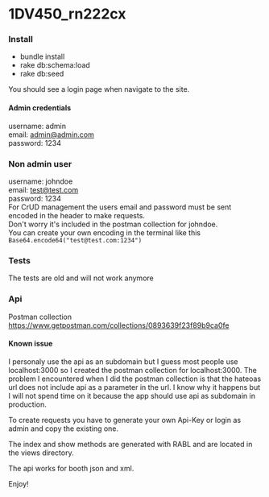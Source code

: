 # 1DV450_rn222cx

### Install
* bundle install
* rake db:schema:load  
* rake db:seed

You should see a login page when navigate to the site.

#### Admin credentials
username: admin  
email: admin@admin.com  
password: 1234  

### Non admin user  
username: johndoe  
email: test@test.com  
password: 1234  
For CrUD management the users email and password must be sent encoded in the header to make requests.  
Don't worry it's included in the postman collection for johndoe.    
You can create your own encoding in the terminal like this `Base64.encode64("test@test.com:1234")`    

### Tests
The tests are old and will not work anymore

### Api

Postman collection https://www.getpostman.com/collections/0893639f23f89b9ca0fe

#### Known issue
I personaly use the api as an subdomain but I guess most people use localhost:3000 so I created the postman collection for localhost:3000. The problem I encountered when I did the postman collection is that the hateoas url does not include api as a parameter in the url. I know why it happens but I will not spend time on it because the app should use api as subdomain in production.

To create requests you have to generate your own Api-Key or login as admin and copy the existing one.

The index and show methods are generated with RABL and are located in the views directory.

The api works for booth json and xml.


Enjoy!
